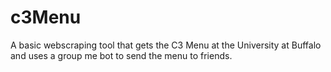 # c3Menu
A basic webscraping tool that gets the C3 Menu at the University at Buffalo and uses a group me bot to send the menu to friends.
